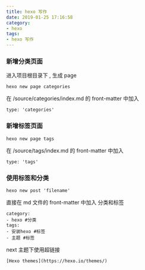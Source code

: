 ```yaml
---
title: hexo 写作
date: 2019-01-25 17:16:58
category: 
- hexo
tags: 
- hexo 写作
---
```


### 新增分类页面
进入项目根目录下 , 生成 page
```$xslt
hexo new page categories
```
在 /source/categories/index.md 的 front-matter 中加入
```$xslt
type: 'categories'
```

### 新增标签页面

```$xslt
hexo new page tags
```
在 /source/tags/index.md 的 front-matter 中加入
```$xslt
type: 'tags'
```

### 使用标签和分类
```$xslt
hexo new post 'filename'
```
直接在 md 文件的 front-matter 中加入 分类和标签
```$xslt
category: 
- hexo #分类
tags: 
- 安装hexo #标签
- 主题 #标签
```

next 主题下使用超链接 
```$xslt
[Hexo themes](https://hexo.io/themes/)
```